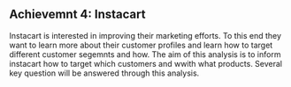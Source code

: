 ## Achievemnt 4: Instacart

Instacart is interested in improving their marketing efforts. To this end they want to learn more about their customer profiles and learn how to target different customer segemnts and how. The aim of this analysis is to inform instacart how to target which customers and wwith what products.
Several key question will be answered through this analysis.





